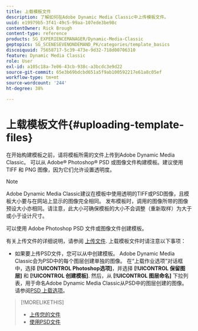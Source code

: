```yaml
---
title: 上载模板文件
description: 了解如何在Adobe Dynamic Media Classic中上传模板文件。
uuid: e19979b5-3f41-49c5-99aa-107ede3be98c
contentOwner: Rick Brough
content-type: reference
products: SG_EXPERIENCEMANAGER/Dynamic-Media-Classic
geptopics: SG_SCENESEVENONDEMAND_PK/categories/template_basics
discoiquuid: 75658717-5c39-473e-9d32-718d00706310
feature: Dynamic Media Classic
role: User
exl-id: a105c18a-7e06-43cb-938c-a3bcdc3e9d22
source-git-commit: 65e3b69bdcbd651a5f9ab100592217e61a8c05ef
workflow-type: tm+mt
source-wordcount: '244'
ht-degree: 38%

---
```


# 上载模板文件{#uploading-template-files}

在开始构建模板之前，请将模板所需的文件上传到Adobe Dynamic Media Classic。 可以从 Adobe® Photoshop® PSD 或图像文件构建模板。建议使用 TIFF 和 PNG 图像，因为它们允许设置透明度。

>[!NOTE]
>
>Adobe Dynamic Media Classic建议在模板中使用透明的TIFF或PSD图像，且模板大小要与在网站上显示的图像完全相同。 发布模板时，调用的图像所带的图像预设大小亦相同。请注意，此大小可确保模板的大小不会调整（重新取样）为大于或小于设计尺寸。

可以使用 Adobe Photoshop PSD 文件或图像文件创建模板。

有关上传文件的详细说明，请参阅 [上传文件](uploading-files.md#uploading_files). 上载模板文件时请注意以下事项：

* 如果要上传PSD文件，您可以从中创建模板。 Adobe Dynamic Media Classic会为PSD中的每个图层创建单独的图像。 在“上载作业选项”对话框中，选择 **[!UICONTROL Photoshop选项]**，并选择 **[!UICONTROL 保留图层]** 和 **[!UICONTROL 创建模板]**. 然后，从 **[!UICONTROL 图层命名]** 下拉列表，用于命名Adobe Dynamic Media Classic从PSD中的图层创建的图像。
请参阅[PSD 上载选项](psd-files.md#psd_upload_options)。

<!-- THERE IS NO LONGER AN IMAGE EDITING OPTIONS MENU * If you are uploading images, you can create a mask from its clipping path. This option applies to images created with image-editing applications in which a clipping path was created. In the Upload Job Options dialog box, select Image Editing Options and select the Create Mask From Clipping Path option. 
See [Image editing options at upload](image-editing-options-upload.md#image-editing-options-at-upload). -->

>[!MORELIKETHIS]
>
>* [上传您的文件](uploading-files.md#uploading_your_files)
>* [使用PSD文件](psd-files.md#working_with_psd_files)

